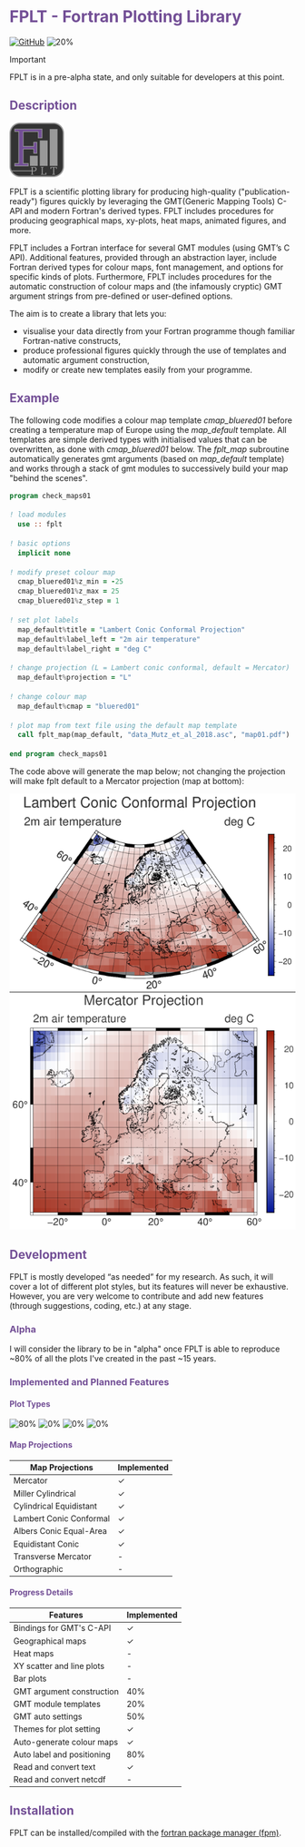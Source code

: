 # <span style="color:#734f96">FPLT - Fortran Plotting Library</span>

[![GitHub](https://img.shields.io/github/license/sebastian-mutz/fplt)](https://github.com/sebastian-mutz/fplt/blob/main/LICENCE)
![20%](https://progress-bar.xyz/20?title=Alpha)

> [!IMPORTANT]
> FPLT is in a pre-alpha state, and only suitable for developers at this point.
>

## <span style="color:#734f96">Description</span>

![image info](./doc/logo/FPLT_small.png)

FPLT is a scientific plotting library for producing high-quality ("publication-ready") figures quickly by leveraging the GMT(Generic Mapping Tools) C-API and modern Fortran's derived types. FPLT includes procedures for producing geographical maps, xy-plots, heat maps, animated figures, and more.

FPLT includes a Fortran interface for several GMT modules (using GMT’s C API). Additional features, provided through an abstraction layer, include Fortran derived types for colour maps, font management, and options for specific kinds of plots. Furthermore, FPLT includes procedures for the automatic construction of colour maps and (the infamously cryptic) GMT argument strings from pre-defined or user-defined options.

The aim is to create a library that lets you:

 - visualise your data directly from your Fortran programme though familiar Fortran-native constructs,
 - produce professional figures quickly through the use of templates and automatic argument construction,
 - modify or create new templates easily from your programme.

## <span style="color:#734f96">Example</span>

The following code modifies a colour map template *cmap_bluered01* before creating a temperature map of Europe using the *map_default* template. All templates are simple derived types with initialised values that can be overwritten, as done with *cmap_bluered01* below. The *fplt_map* subroutine automatically generates gmt arguments (based on  *map_default* template) and works through a stack of gmt modules to successively build your map "behind the scenes".

```fortran
program check_maps01

! load modules
  use :: fplt

! basic options
  implicit none

! modify preset colour map
  cmap_bluered01%z_min = -25
  cmap_bluered01%z_max = 25
  cmap_bluered01%z_step = 1

! set plot labels
  map_default%title = "Lambert Conic Conformal Projection"
  map_default%label_left = "2m air temperature"
  map_default%label_right = "deg C"

! change projection (L = Lambert conic conformal, default = Mercator)
  map_default%projection = "L"

! change colour map
  map_default%cmap = "bluered01"

! plot map from text file using the default map template
  call fplt_map(map_default, "data_Mutz_et_al_2018.asc", "map01.pdf")

end program check_maps01
```

The code above will generate the map below; not changing the projection will make fplt default to a Mercator projection (map at bottom):

![image info](./doc/map.png)

## <span style="color:#734f96">Development</span>

FPLT is mostly developed “as needed” for my research. As such, it will cover a lot of different plot styles, but its features will never be exhaustive. However, you are very welcome to contribute and add new features (through suggestions, coding, etc.) at any stage.

### <span style="color:#734f96">Alpha</span>

I will consider the library to be in "alpha" once FPLT is able to reproduce ~80% of all the plots I've created in the past ~15 years.

### <span style="color:#734f96">Implemented and Planned Features</span>

#### <span style="color:#734f96">Plot Types</span> <br/>

![80%](https://progress-bar.xyz/80?title=Maps)
![0%](https://progress-bar.xyz/0?title=Heatmaps)
![0%](https://progress-bar.xyz/0?title=XYPlots)
![0%](https://progress-bar.xyz/0?title=BarPlots)

#### <span style="color:#734f96">Map Projections</span> <br/>

| Map Projections           | Implemented |
| ------------------------- | ----------- |
| Mercator                  | ✓           |
| Miller Cylindrical        | ✓           |
| Cylindrical Equidistant   | ✓           |
| Lambert Conic Conformal   | ✓           |
| Albers Conic Equal-Area   | ✓           |
| Equidistant Conic         | ✓           |
| Transverse Mercator       | -           |
| Orthographic              | -           |

#### <span style="color:#734f96">Progress Details</span> <br/>

| Features                  | Implemented |
| ------------------------- | ----------- |
| Bindings for GMT's C-API  | ✓           |
| Geographical maps         | ✓           |
| Heat maps                 | -           |
| XY scatter and line plots | -           |
| Bar plots                 | -           |
| GMT argument construction | 40%         |
| GMT module templates      | 20%         |
| GMT auto settings         | 50%         |
| Themes for plot setting   | ✓           |
| Auto-generate colour maps | ✓           |
| Auto label and positioning| 80%         |
| Read and convert text     | ✓           |
| Read and convert netcdf   | -           |


## <span style="color:#734f96">Installation</span>

FPLT can be installed/compiled with the [fortran package manager (fpm)](https://github.com/fortran-lang/fpm).
